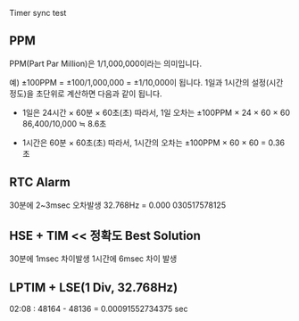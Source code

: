 Timer sync test

## PPM
PPM(Part Par Million)은 1/1,000,000이라는 의미입니다.


예) ±100PPM = ±100/1,000,000 = ±1/10,000이 됩니다.
   1일과 1시간의 설정(시간 정도)을 초단위로 계산하면 다음과 같이 됩니다.

- 1일은 24시간 × 60분 × 60초(초)
   따라서, 1일 오차는
   ±100PPM × 24 × 60 × 60
   86,400/10,000 ≒ 8.6초

- 1시간은 60분 × 60초(초)
   따라서, 1시간의 오차는
   ±100PPM × 60 × 60 = 0.36초


## RTC Alarm
30분에 2~3msec 오차발생
32.768Hz = 0.000 030517578125


## HSE  + TIM << 정확도 Best Solution
30분에 1msec 차이발생
1시간에 6msec 차이 발생


## LPTIM + LSE(1 Div, 32.768Hz)
02:08 : 48164 - 48136 = 0.00091552734375 sec

